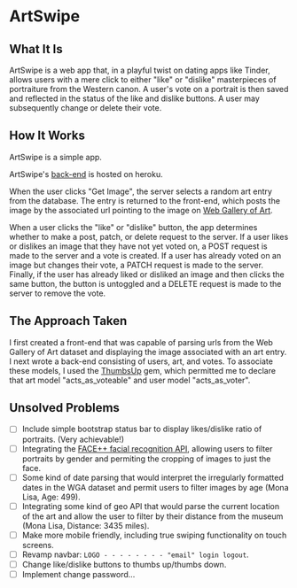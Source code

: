 # ArtSwipe

## What It Is

ArtSwipe is a web app that, in a playful twist on dating apps like Tinder, allows users with a mere click to either "like" or "dislike" masterpieces of portraiture from the Western canon. A user's vote on a portrait is then saved and reflected in the status of the like and dislike buttons. A user may subsequently change or delete their vote.

## How It Works

ArtSwipe is a simple app.

ArtSwipe's [back-end](https://github.com/rchezrutt88/artswipe-back-end) is hosted on heroku.

When the user clicks "Get Image", the server selects a random art entry from the database. The entry is returned to the front-end, which posts the image by the associated url pointing to the image on [Web Gallery of Art](http://www.wga.hu/).

When a user clicks the "like" or "dislike" button, the app determines whether to make a post, patch, or delete request to the server. If a user likes or dislikes an image that they have not yet voted on, a POST request is made to the server and a vote is created. If a user has already voted on an image but changes their vote, a PATCH request is made to the server. Finally, if the user has already liked or disliked an image and then clicks the same button, the button is untoggled and a DELETE request is made to the server to remove the vote.

## The Approach Taken

 I first created a front-end that was capable of parsing urls from the Web Gallery of Art dataset and displaying the image associated with an art entry. I next wrote a back-end consisting of users, art, and votes. To associate these models, I used the [ThumbsUp](https://github.com/bouchard/thumbs_up) gem, which permitted me to declare that art model "acts_as_voteable" and user model "acts_as_voter".

## Unsolved Problems

 - [ ] Include simple bootstrap status bar to display likes/dislike ratio of portraits. (Very achievable!)
 - [ ] Integrating the [FACE++ facial recognition API](http://www.faceplusplus.com/), allowing users to filter portraits by gender and permiting the cropping of images to just the face.
 - [ ] Some kind of date parsing that would interpret the irregularly formatted dates in the WGA dataset and permit users to filter images by age (Mona Lisa, Age: 499).
 - [ ] Integrating some kind of geo API that would parse the current location of the art and allow the user to filter by their distance from the museum (Mona Lisa, Distance: 3435 miles).
 - [ ] Make more mobile friendly, including true swiping functionality on touch screens.
 - [ ] Revamp navbar: `LOGO - - - - - - - - "email" login logout`.
 - [ ] Change like/dislike buttons to thumbs up/thumbs down.
 - [ ] Implement change password...
